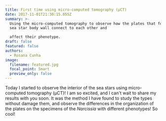 ```yaml
---
title: First time using micro-computed tomography (μCT)
date: 2017-11-01T21:30:15.855Z
summary: >-
  Using the micro-computed tomography to observe how the plates that form the
  sea star body wall connect to each other and 

  affect their phenotype.
draft: false
featured: false
authors:
  - Rosana Cunha
image:
  filename: featured.jpg
  focal_point: Smart
  preview_only: false
---
```

Today I started to observe the interior of the sea stars using micro-computed tomography (μCT)! I am so excited, and I can't wait to share my results with you soon. It was the method I have found to study the types without damage them, and observe the differences in the organization of the plates on the specimens of the _Narcissia_ with different phenotypes! So cool! 